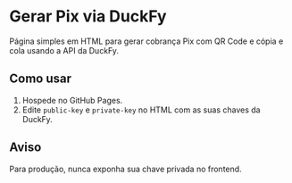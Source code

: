 
# Gerar Pix via DuckFy

Página simples em HTML para gerar cobrança Pix com QR Code e cópia e cola usando a API da DuckFy.

## Como usar
1. Hospede no GitHub Pages.
2. Edite `public-key` e `private-key` no HTML com as suas chaves da DuckFy.

## Aviso
Para produção, nunca exponha sua chave privada no frontend.
